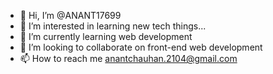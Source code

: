 - 👋 Hi, I’m @ANANT17699
- 👀 I’m interested in learning new tech things...
- 🌱 I’m currently learning web development
- 💞️ I’m looking to collaborate on front-end web development
- 📫 How to reach me anantchauhan.2104@gmail.com

<!---
ANANT17699/ANANT17699 is a ✨ special ✨ repository because its `README.md` (this file) appears on your GitHub profile.
You can click the Preview link to take a look at your changes.
--->

